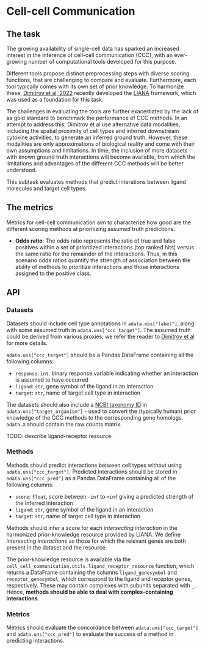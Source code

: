 # Cell-cell Communication

## The task

The growing availability of single-cell data has sparked an increased
interest in the inference of cell-cell communication (CCC),
with an ever-growing number of computational tools developed for this purpose.

Different tools propose distinct preprocessing steps with diverse
scoring functions, that are challenging to compare and evaluate.
Furthermore, each tool typically comes with its own set of prior knowledge.
To harmonize these, [Dimitrov et
al, 2022](https://doi.org/10.1038/s41467-022-30755-0) recently developed the
[LIANA](https://github.com/saezlab/liana) framework, which was used
as a foundation for this task.

The challenges in evaluating the tools are further exacerbated by the
lack of aa gold standard to benchmark the performance of CCC methods. In an
attempt to address this, Dimitrov et al use alternative data modalities, including
the spatial proximity of cell types and inferred
downstream cytokine activities, to generate an inferred ground truth. However,
these modalities are only approximations of biological reality and come
with their own assumptions and limitations. In time, the inclusion of more
datasets with known ground truth interactions will become available, from
which the limitations and advantages of the different CCC methods will
be better understood.

This subtask evaluates methods that predict interations between ligand molecules and
target cell types.

## The metrics

Metrics for cell-cell communication aim to characterize how good are
the different scoring methods at prioritizing assumed truth predictions.

* **Odds ratio**: The odds ratio represents the ratio of true and false
positives within a set of prioritized interactions (top ranked hits) versus
the same ratio for the remainder of the interactions. Thus, in this
scenario odds ratios quantify the strength of association between the
ability of methods to prioritize interactions and those interactions
assigned to the positive class.

## API

### Datasets

Datasets should include cell type annotations in `adata.obs["label"]`, along with some
assumed truth in `adata.uns["ccc_target"]`. The assumed truth could be derived from
various proxies; we refer the reader to [Dimitrov et
al](https://doi.org/10.1038/s41467-022-30755-0) for more details.

`adata.uns["ccc_target"]` should be a Pandas DataFrame containing all the following
columns:

* `response`: `int`, binary response variable indicating whether an interaction is
  assumed to have occurred
* `ligand`: `str`, gene symbol of the ligand in an interaction
* `target`: `str`, name of target cell type in interaction

The datasets should also include a
[NCBI taxonomy ID](https://www.ncbi.nlm.nih.gov/Taxonomy/Browser/wwwtax.cgi)
in `adata.uns["target_organism"]` - used to convert the (typically human) prior
knowledge of the CCC methods to the corresponding gene homologs.
`adata.X` should contain the raw counts matrix.

TODO: describe ligand-receptor resource.

### Methods

Methods should predict interactions between cell types without using
`adata.uns["ccc_target"]`. Predicted interactions should be stored in
`adata.uns["ccc_pred"]` as a Pandas DataFrame containing all of the following columns:

* `score`: `float`, score between `-inf` to `+inf` giving a predicted strength of the
  inferred interaction
* `ligand`: `str`, gene symbol of the ligand in an interaction
* `target`: `str`, name of target cell type in interaction

Methods should infer a score for each _intersecting interaction_ in the harmonized
prior-knowledge resource provided by LIANA. We define _intersecting interactions_ as
those for which the relevant genes are both present in the dataset and the resource.

The prior-knowledge resource is available via the
`cell_cell_communication.utils.ligand_receptor_resource` function, which returns a
DataFrame containing the columns `ligand_genesymbol` and `receptor_genesymbol`, which
correspond to the ligand and receptor genes, respectively. These may contain complexes
with subunits separated with `_`. Hence, **methods should be able to deal with
complex-containing interactions**.

### Metrics

Metrics should evaluate the concordance between `adata.uns["ccc_target"]` and
`adata.uns["ccc_pred"]` to evaluate the success of a method in predicting interactions.
